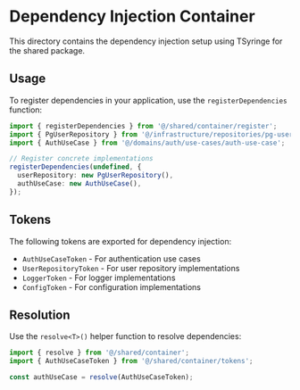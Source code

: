 # Dependency Injection Container

This directory contains the dependency injection setup using TSyringe for the shared package.

## Usage

To register dependencies in your application, use the `registerDependencies` function:

```typescript
import { registerDependencies } from '@/shared/container/register';
import { PgUserRepository } from '@/infrastructure/repositories/pg-user-repository';
import { AuthUseCase } from '@/domains/auth/use-cases/auth-use-case';

// Register concrete implementations
registerDependencies(undefined, {
  userRepository: new PgUserRepository(),
  authUseCase: new AuthUseCase(),
});
```

## Tokens

The following tokens are exported for dependency injection:

- `AuthUseCaseToken` - For authentication use cases
- `UserRepositoryToken` - For user repository implementations
- `LoggerToken` - For logger implementations
- `ConfigToken` - For configuration implementations

## Resolution

Use the `resolve<T>()` helper function to resolve dependencies:

```typescript
import { resolve } from '@/shared/container';
import { AuthUseCaseToken } from '@/shared/container/tokens';

const authUseCase = resolve(AuthUseCaseToken);
```
